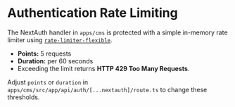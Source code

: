 # Authentication Rate Limiting

The NextAuth handler in `apps/cms` is protected with a simple in-memory rate limiter using [`rate-limiter-flexible`](https://www.npmjs.com/package/rate-limiter-flexible).

- **Points:** 5 requests
- **Duration:** per 60 seconds
- Exceeding the limit returns **HTTP 429 Too Many Requests**.

Adjust `points` or `duration` in `apps/cms/src/app/api/auth/[...nextauth]/route.ts` to change these thresholds.
